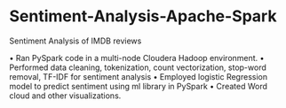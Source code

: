 # Sentiment-Analysis-Apache-Spark
Sentiment Analysis of IMDB reviews 

• Ran PySpark code in a multi-node Cloudera Hadoop environment.
• Performed data cleaning, tokenization, count vectorization, stop-word removal, TF-IDF for sentiment analysis
• Employed logistic Regression model to predict sentiment using ml library in PySpark
• Created Word cloud and other visualizations.
